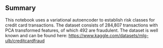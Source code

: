 ## Summary

This notebook uses a variational autoencoder to establish risk classes for credit card transactions. 
The dataset consists of 284,807 transactions with PCA transformed features, of which 492 are fraudulent.
The dataset is well known and can be found here: https://www.kaggle.com/datasets/mlg-ulb/creditcardfraud
